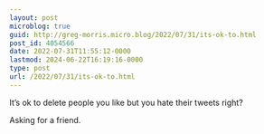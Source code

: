 ```yaml
---
layout: post
microblog: true
guid: http://greg-morris.micro.blog/2022/07/31/its-ok-to.html
post_id: 4054566
date: 2022-07-31T11:55:12-0000
lastmod: 2024-06-22T16:19:16-0000
type: post
url: /2022/07/31/its-ok-to.html
---
```

It’s ok to delete people you like but you hate their tweets right?

Asking for a friend. 
